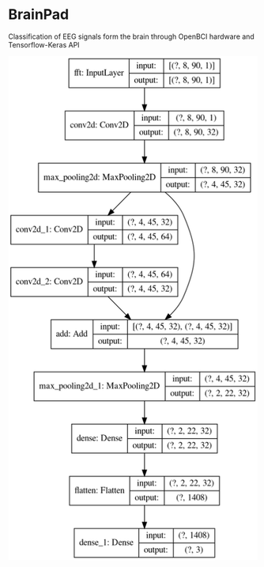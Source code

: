 # BrainPad
Classification of EEG signals form the brain through OpenBCI hardware and Tensorflow-Keras API

<img src="crisnet.png">

